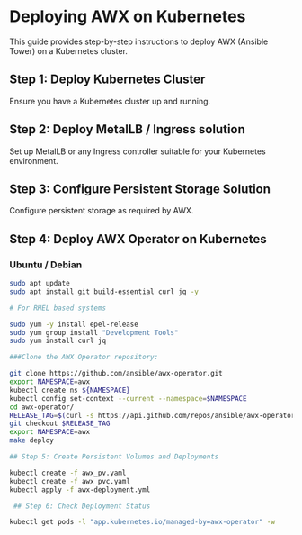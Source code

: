 # Deploying AWX on Kubernetes

This guide provides step-by-step instructions to deploy AWX (Ansible Tower) on a Kubernetes cluster.

## Step 1: Deploy Kubernetes Cluster

Ensure you have a Kubernetes cluster up and running.

## Step 2: Deploy MetalLB / Ingress solution

Set up MetalLB or any Ingress controller suitable for your Kubernetes environment.

## Step 3: Configure Persistent Storage Solution

Configure persistent storage as required by AWX.

## Step 4: Deploy AWX Operator on Kubernetes

### Ubuntu / Debian

```bash
sudo apt update
sudo apt install git build-essential curl jq -y

# For RHEL based systems

sudo yum -y install epel-release
sudo yum group install "Development Tools"
sudo yum install curl jq

###Clone the AWX Operator repository:

git clone https://github.com/ansible/awx-operator.git
export NAMESPACE=awx
kubectl create ns ${NAMESPACE}
kubectl config set-context --current --namespace=$NAMESPACE
cd awx-operator/
RELEASE_TAG=$(curl -s https://api.github.com/repos/ansible/awx-operator/releases/latest | grep tag_name | cut -d '"' -f 4)
git checkout $RELEASE_TAG
export NAMESPACE=awx
make deploy

## Step 5: Create Persistent Volumes and Deployments

kubectl create -f awx_pv.yaml
kubectl create -f awx_pvc.yaml
kubectl apply -f awx-deployment.yml

 ## Step 6: Check Deployment Status

kubectl get pods -l "app.kubernetes.io/managed-by=awx-operator" -w



